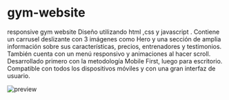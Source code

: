 # gym-website
responsive gym website
Diseño utilizando html ,css y javascript . Contiene un carrusel deslizante con 3 imágenes como Hero y una sección de amplia información sobre sus características, precios, entrenadores y testimonios. También cuenta con un menú responsivo y animaciones al hacer scroll.
Desarrollado primero con la metodología Mobile First, luego para escritorio. Compatible con todos los dispositivos móviles y con una gran interfaz de usuario.


![preview](https://user-images.githubusercontent.com/110701001/224514276-cdf9297c-7040-46a9-8bf0-6c704d92aabb.jpg)
